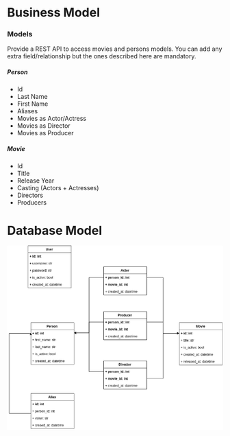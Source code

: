 # Business Model

### Models
Provide a REST API to access movies and persons models.
You can add any extra field/relationship but the ones described here are mandatory.

##### Person
* Id
* Last Name
* First Name
* Aliases
* Movies as Actor/Actress
* Movies as Director
* Movies as Producer

##### Movie
* Id
* Title
* Release Year
* Casting (Actors + Actresses)
* Directors
* Producers

# Database Model

![model](./model.png)
